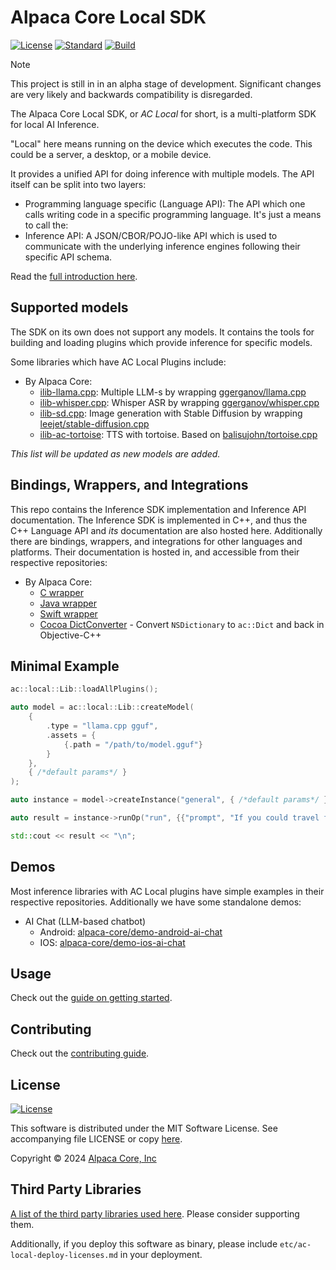 # Alpaca Core Local SDK

[![License](https://img.shields.io/badge/license-MIT-blue.svg)](https://opensource.org/licenses/MIT) [![Standard](https://img.shields.io/badge/C%2B%2B-20-blue.svg)](https://en.cppreference.com/w/cpp/20) [![Build](https://github.com/alpaca-core/alpaca-core/actions/workflows/build.yml/badge.svg)](https://github.com/alpaca-core/alpaca-core/actions/workflows/build.yml)

> [!NOTE]
> This project is still in in an alpha stage of development. Significant changes are very likely and backwards compatibility is disregarded.

The Alpaca Core Local SDK, or *AC Local* for short, is a multi-platform SDK for local AI Inference.

"Local" here means running on the device which executes the code. This could be a server, a desktop, or a mobile device.

It provides a unified API for doing inference with multiple models. The API itself can be split into two layers:

* Programming language specific (Language API): The API which one calls writing code in a specific programming language. It's just a means to call the:
* Inference API: A JSON/CBOR/POJO-like API which is used to communicate with the underlying inference engines following their specific API schema.

Read the [full introduction here](doc/intro.md).

## Supported models

The SDK on its own does not support any models. It contains the tools for building and loading plugins which provide inference for specific models. 

Some libraries which have AC Local Plugins include:

* By Alpaca Core:
    * [ilib-llama.cpp](https://github.com/alpaca-core/ilib-llama.cpp): Multiple LLM-s by wrapping [ggerganov/llama.cpp](https://github.com/ggerganov/llama.cpp)
    * [ilib-whisper.cpp](https://github.com/alpaca-core/ilib-whisper.cpp): Whisper ASR by wrapping [ggerganov/whisper.cpp](https://github.com/ggerganov/whisper.cpp)
    * [ilib-sd.cpp](https://github.com/alpaca-core/ilib-sd.cpp): Image generation with Stable Diffusion by wrapping [leejet/stable-diffusion.cpp](https://github.com/leejet/stable-diffusion.cpp)
    * [ilib-ac-tortoise](https://github.com/alpaca-core/ilib-ac-tortoise): TTS with tortoise. Based on [balisujohn/tortoise.cpp](https://github.com/balisujohn/tortoise.cpp)

*This list will be updated as new models are added.*

## Bindings, Wrappers, and Integrations

This repo contains the Inference SDK implementation and Inference API documentation. The Inference SDK is implemented in C++, and thus the C++ Language API and *its* documentation are also hosted here. Additionally there are bindings, wrappers, and integrations for other languages and platforms. Their documentation is hosted in, and accessible from their respective repositories:

* By Alpaca Core:
    * [C wrapper](https://github.com/alpaca-core/ac-local-c)
    * [Java wrapper](https://github.com/alpaca-core/ac-local-java)
    * [Swift wrapper](https://github.com/alpaca-core/ac-local-swift)
    * [Cocoa DictConverter](https://github.com/alpaca-core/ac-dict-cocoa) - Convert `NSDictionary` to `ac::Dict` and back in Objective-C++

## Minimal Example

```cpp
ac::local::Lib::loadAllPlugins();

auto model = ac::local::Lib::createModel(
    {
        .type = "llama.cpp gguf",
        .assets = {
            {.path = "/path/to/model.gguf"}
        }
    }, 
    { /*default params*/ }
);

auto instance = model->createInstance("general", { /*default params*/ });

auto result = instance->runOp("run", {{"prompt", "If you could travel faster than light,"}});

std::cout << result << "\n";
```

## Demos

Most inference libraries with AC Local plugins have simple examples in their respective repositories. Additionally we have some standalone demos:

* AI Chat (LLM-based chatbot)
    * Android: [alpaca-core/demo-android-ai-chat](https://github.com/alpaca-core/demo-android-ai-chat)
    * IOS: [alpaca-core/demo-ios-ai-chat](https://github.com/alpaca-core/demo-ios-ai-chat)

## Usage

Check out the [guide on getting started](doc/getting-started.md).

## Contributing

Check out the [contributing guide](CONTRIBUTING.md).

## License

[![License](https://img.shields.io/badge/license-MIT-blue.svg)](https://opensource.org/licenses/MIT)

This software is distributed under the MIT Software License. See accompanying file LICENSE or copy [here](https://opensource.org/licenses/MIT).

Copyright &copy; 2024 [Alpaca Core, Inc](https://github.com/alpaca-core)

## Third Party Libraries

[A list of the third party libraries used here](third-party.md). Please consider supporting them.

Additionally, if you deploy this software as binary, please include `etc/ac-local-deploy-licenses.md` in your deployment.
